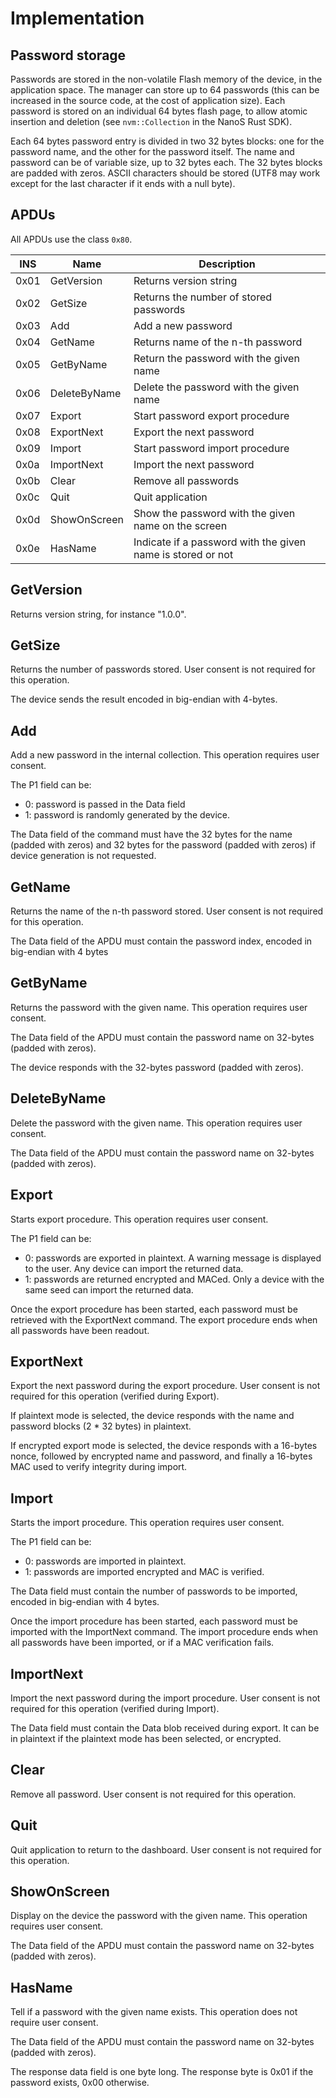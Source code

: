 # Implementation

## Password storage

Passwords are stored in the non-volatile Flash memory of the device, in the
application space. The manager can store up to 64 passwords (this can be
increased in the source code, at the cost of application size). Each password is
stored on an individual 64 bytes flash page, to allow atomic insertion and
deletion (see `nvm::Collection` in the NanoS Rust SDK).

Each 64 bytes password entry is divided in two 32 bytes blocks: one for the
password name, and the other for the password itself. The name and password can
be of variable size, up to 32 bytes each. The 32 bytes blocks are padded with
zeros. ASCII characters should be stored (UTF8 may work except for the last
character if it ends with a null byte).

## APDUs

All APDUs use the class `0x80`.

| INS  | Name              | Description                                                 |
|------|-------------------|-------------------------------------------------------------|
| 0x01 | GetVersion        | Returns version string                                      |
| 0x02 | GetSize           | Returns the number of stored passwords                      |
| 0x03 | Add               | Add a new password                                          |
| 0x04 | GetName           | Returns name of the n-th password                           |
| 0x05 | GetByName         | Return the password with the given name                     |
| 0x06 | DeleteByName      | Delete the password with the given name                     |
| 0x07 | Export            | Start password export procedure                             |
| 0x08 | ExportNext        | Export the next password                                    |
| 0x09 | Import            | Start password import procedure                             |
| 0x0a | ImportNext        | Import the next password                                    |
| 0x0b | Clear             | Remove all passwords                                        |
| 0x0c | Quit              | Quit application                                            |
| 0x0d | ShowOnScreen      | Show the password with the given name on the screen         |
| 0x0e | HasName           | Indicate if a password with the given name is stored or not |

## GetVersion

Returns version string, for instance "1.0.0".

## GetSize

Returns the number of passwords stored.
User consent is not required for this operation.

The device sends the result encoded in big-endian with 4-bytes.

## Add

Add a new password in the internal collection.
This operation requires user consent.

The P1 field can be:
- 0: password is passed in the Data field
- 1: password is randomly generated by the device.

The Data field of the command must have the 32 bytes for the
name (padded with zeros) and 32 bytes for the password (padded
with zeros) if device generation is not requested.

## GetName

Returns the name of the n-th password stored.
User consent is not required for this operation.

The Data field of the APDU must contain the password index, encoded in
big-endian with 4 bytes

## GetByName

Returns the password with the given name.
This operation requires user consent.

The Data field of the APDU must contain the password name on 32-bytes (padded
with zeros).

The device responds with the 32-bytes password (padded with zeros).

## DeleteByName

Delete the password with the given name.
This operation requires user consent.

The Data field of the APDU must contain the password name on 32-bytes (padded
with zeros).

## Export

Starts export procedure.
This operation requires user consent.

The P1 field can be:
- 0: passwords are exported in plaintext. A warning message is displayed to the
  user. Any device can import the returned data.
- 1: passwords are returned encrypted and MACed. Only a device with the same
  seed can import the returned data.

Once the export procedure has been started, each password must be retrieved
with the ExportNext command. The export procedure ends when all passwords have
been readout.

## ExportNext

Export the next password during the export procedure.
User consent is not required for this operation (verified during Export).

If plaintext mode is selected, the device responds with the name and password
blocks (2 * 32 bytes) in plaintext.

If encrypted export mode is selected, the device responds with a 16-bytes nonce,
followed by encrypted name and password, and finally a 16-bytes MAC used to
verify integrity during import.

## Import

Starts the import procedure.
This operation requires user consent.

The P1 field can be:
- 0: passwords are imported in plaintext.
- 1: passwords are imported encrypted and MAC is verified.

The Data field must contain the number of passwords to be imported, encoded in
big-endian with 4 bytes.

Once the import procedure has been started, each password must be imported with
the ImportNext command. The import procedure ends when all passwords have been
imported, or if a MAC verification fails.

## ImportNext

Import the next password during the import procedure.
User consent is not required for this operation (verified during Import).

The Data field must contain the Data blob received during export. It can be in
plaintext if the plaintext mode has been selected, or encrypted.

## Clear

Remove all password.
User consent is not required for this operation.

## Quit

Quit application to return to the dashboard.
User consent is not required for this operation.

## ShowOnScreen

Display on the device the password with the given name.
This operation requires user consent.

The Data field of the APDU must contain the password name on 32-bytes (padded
with zeros).

## HasName

Tell if a password with the given name exists.
This operation does not require user consent.

The Data field of the APDU must contain the password name on 32-bytes (padded
with zeros).

The response data field is one byte long. The response byte is 0x01 if the
password exists, 0x00 otherwise.
